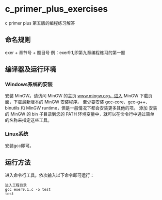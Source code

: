 # c_primer_plus_exercises

c primer plus 第五版的编程练习解答

## 命名规则
exer + 章节号 + 题目号
例：exer9.1,即第九章编程练习的第一题

## 编译器及运行环境
### Windows系统的安装
安装 MinGW。请访问 MinGW 的主页 www.mingw.org，进入 MinGW 下载页面，下载最新版本的 MinGW 安装程序。
至少要安装 gcc-core、gcc-g++、binutils 和 MinGW runtime，但是一般情况下都会安装更多其他的项。
添加 安装的 MinGW 的 bin 子目录到您的 PATH 环境变量中，就可以在命令行中通过简单的名称来指定这些工具。
### Linux系统
安装gcc即可。

## 运行方法
进入命令行工具，依次输入以下命令即可运行：

```
进入工程目录
gcc exer9.1.c -o test
test
```
  
